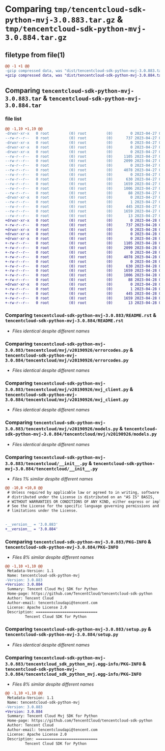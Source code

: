 # Comparing `tmp/tencentcloud-sdk-python-mvj-3.0.883.tar.gz` & `tmp/tencentcloud-sdk-python-mvj-3.0.884.tar.gz`

## filetype from file(1)

```diff
@@ -1 +1 @@
-gzip compressed data, was "dist/tencentcloud-sdk-python-mvj-3.0.883.tar", last modified: Thu Apr 27 00:41:34 2023, max compression
+gzip compressed data, was "dist/tencentcloud-sdk-python-mvj-3.0.884.tar", last modified: Fri Apr 28 02:31:49 2023, max compression
```

## Comparing `tencentcloud-sdk-python-mvj-3.0.883.tar` & `tencentcloud-sdk-python-mvj-3.0.884.tar`

### file list

```diff
@@ -1,19 +1,19 @@
-drwxr-xr-x   0 root         (0) root         (0)        0 2023-04-27 00:41:34.000000 tencentcloud-sdk-python-mvj-3.0.883/
--rw-r--r--   0 root         (0) root         (0)      737 2023-04-27 00:41:34.000000 tencentcloud-sdk-python-mvj-3.0.883/README.rst
-drwxr-xr-x   0 root         (0) root         (0)        0 2023-04-27 00:41:34.000000 tencentcloud-sdk-python-mvj-3.0.883/tencentcloud/
-drwxr-xr-x   0 root         (0) root         (0)        0 2023-04-27 00:41:34.000000 tencentcloud-sdk-python-mvj-3.0.883/tencentcloud/mvj/
-drwxr-xr-x   0 root         (0) root         (0)        0 2023-04-27 00:41:34.000000 tencentcloud-sdk-python-mvj-3.0.883/tencentcloud/mvj/v20190926/
--rw-r--r--   0 root         (0) root         (0)     1105 2023-04-27 00:41:34.000000 tencentcloud-sdk-python-mvj-3.0.883/tencentcloud/mvj/v20190926/errorcodes.py
--rw-r--r--   0 root         (0) root         (0)     2099 2023-04-27 00:41:34.000000 tencentcloud-sdk-python-mvj-3.0.883/tencentcloud/mvj/v20190926/mvj_client.py
--rw-r--r--   0 root         (0) root         (0)        0 2023-04-27 00:41:34.000000 tencentcloud-sdk-python-mvj-3.0.883/tencentcloud/mvj/v20190926/__init__.py
--rw-r--r--   0 root         (0) root         (0)     4078 2023-04-27 00:41:34.000000 tencentcloud-sdk-python-mvj-3.0.883/tencentcloud/mvj/v20190926/models.py
--rw-r--r--   0 root         (0) root         (0)        0 2023-04-27 00:41:34.000000 tencentcloud-sdk-python-mvj-3.0.883/tencentcloud/mvj/__init__.py
--rw-r--r--   0 root         (0) root         (0)      630 2023-04-27 00:41:34.000000 tencentcloud-sdk-python-mvj-3.0.883/tencentcloud/__init__.py
--rw-r--r--   0 root         (0) root         (0)     1659 2023-04-27 00:41:34.000000 tencentcloud-sdk-python-mvj-3.0.883/PKG-INFO
--rw-r--r--   0 root         (0) root         (0)     1006 2023-04-27 00:41:34.000000 tencentcloud-sdk-python-mvj-3.0.883/setup.py
--rw-r--r--   0 root         (0) root         (0)       88 2023-04-27 00:41:34.000000 tencentcloud-sdk-python-mvj-3.0.883/setup.cfg
-drwxr-xr-x   0 root         (0) root         (0)        0 2023-04-27 00:41:34.000000 tencentcloud-sdk-python-mvj-3.0.883/tencentcloud_sdk_python_mvj.egg-info/
--rw-r--r--   0 root         (0) root         (0)        1 2023-04-27 00:41:34.000000 tencentcloud-sdk-python-mvj-3.0.883/tencentcloud_sdk_python_mvj.egg-info/dependency_links.txt
--rw-r--r--   0 root         (0) root         (0)      445 2023-04-27 00:41:34.000000 tencentcloud-sdk-python-mvj-3.0.883/tencentcloud_sdk_python_mvj.egg-info/SOURCES.txt
--rw-r--r--   0 root         (0) root         (0)     1659 2023-04-27 00:41:34.000000 tencentcloud-sdk-python-mvj-3.0.883/tencentcloud_sdk_python_mvj.egg-info/PKG-INFO
--rw-r--r--   0 root         (0) root         (0)       13 2023-04-27 00:41:34.000000 tencentcloud-sdk-python-mvj-3.0.883/tencentcloud_sdk_python_mvj.egg-info/top_level.txt
+drwxr-xr-x   0 root         (0) root         (0)        0 2023-04-28 02:31:49.000000 tencentcloud-sdk-python-mvj-3.0.884/
+-rw-r--r--   0 root         (0) root         (0)      737 2023-04-28 02:31:49.000000 tencentcloud-sdk-python-mvj-3.0.884/README.rst
+drwxr-xr-x   0 root         (0) root         (0)        0 2023-04-28 02:31:49.000000 tencentcloud-sdk-python-mvj-3.0.884/tencentcloud/
+drwxr-xr-x   0 root         (0) root         (0)        0 2023-04-28 02:31:49.000000 tencentcloud-sdk-python-mvj-3.0.884/tencentcloud/mvj/
+drwxr-xr-x   0 root         (0) root         (0)        0 2023-04-28 02:31:49.000000 tencentcloud-sdk-python-mvj-3.0.884/tencentcloud/mvj/v20190926/
+-rw-r--r--   0 root         (0) root         (0)     1105 2023-04-28 02:31:49.000000 tencentcloud-sdk-python-mvj-3.0.884/tencentcloud/mvj/v20190926/errorcodes.py
+-rw-r--r--   0 root         (0) root         (0)     2099 2023-04-28 02:31:49.000000 tencentcloud-sdk-python-mvj-3.0.884/tencentcloud/mvj/v20190926/mvj_client.py
+-rw-r--r--   0 root         (0) root         (0)        0 2023-04-28 02:31:49.000000 tencentcloud-sdk-python-mvj-3.0.884/tencentcloud/mvj/v20190926/__init__.py
+-rw-r--r--   0 root         (0) root         (0)     4078 2023-04-28 02:31:49.000000 tencentcloud-sdk-python-mvj-3.0.884/tencentcloud/mvj/v20190926/models.py
+-rw-r--r--   0 root         (0) root         (0)        0 2023-04-28 02:31:49.000000 tencentcloud-sdk-python-mvj-3.0.884/tencentcloud/mvj/__init__.py
+-rw-r--r--   0 root         (0) root         (0)      630 2023-04-28 02:31:49.000000 tencentcloud-sdk-python-mvj-3.0.884/tencentcloud/__init__.py
+-rw-r--r--   0 root         (0) root         (0)     1659 2023-04-28 02:31:49.000000 tencentcloud-sdk-python-mvj-3.0.884/PKG-INFO
+-rw-r--r--   0 root         (0) root         (0)     1006 2023-04-28 02:31:49.000000 tencentcloud-sdk-python-mvj-3.0.884/setup.py
+-rw-r--r--   0 root         (0) root         (0)       88 2023-04-28 02:31:49.000000 tencentcloud-sdk-python-mvj-3.0.884/setup.cfg
+drwxr-xr-x   0 root         (0) root         (0)        0 2023-04-28 02:31:49.000000 tencentcloud-sdk-python-mvj-3.0.884/tencentcloud_sdk_python_mvj.egg-info/
+-rw-r--r--   0 root         (0) root         (0)        1 2023-04-28 02:31:49.000000 tencentcloud-sdk-python-mvj-3.0.884/tencentcloud_sdk_python_mvj.egg-info/dependency_links.txt
+-rw-r--r--   0 root         (0) root         (0)      445 2023-04-28 02:31:49.000000 tencentcloud-sdk-python-mvj-3.0.884/tencentcloud_sdk_python_mvj.egg-info/SOURCES.txt
+-rw-r--r--   0 root         (0) root         (0)     1659 2023-04-28 02:31:49.000000 tencentcloud-sdk-python-mvj-3.0.884/tencentcloud_sdk_python_mvj.egg-info/PKG-INFO
+-rw-r--r--   0 root         (0) root         (0)       13 2023-04-28 02:31:49.000000 tencentcloud-sdk-python-mvj-3.0.884/tencentcloud_sdk_python_mvj.egg-info/top_level.txt
```

### Comparing `tencentcloud-sdk-python-mvj-3.0.883/README.rst` & `tencentcloud-sdk-python-mvj-3.0.884/README.rst`

 * *Files identical despite different names*

### Comparing `tencentcloud-sdk-python-mvj-3.0.883/tencentcloud/mvj/v20190926/errorcodes.py` & `tencentcloud-sdk-python-mvj-3.0.884/tencentcloud/mvj/v20190926/errorcodes.py`

 * *Files identical despite different names*

### Comparing `tencentcloud-sdk-python-mvj-3.0.883/tencentcloud/mvj/v20190926/mvj_client.py` & `tencentcloud-sdk-python-mvj-3.0.884/tencentcloud/mvj/v20190926/mvj_client.py`

 * *Files identical despite different names*

### Comparing `tencentcloud-sdk-python-mvj-3.0.883/tencentcloud/mvj/v20190926/models.py` & `tencentcloud-sdk-python-mvj-3.0.884/tencentcloud/mvj/v20190926/models.py`

 * *Files identical despite different names*

### Comparing `tencentcloud-sdk-python-mvj-3.0.883/tencentcloud/__init__.py` & `tencentcloud-sdk-python-mvj-3.0.884/tencentcloud/__init__.py`

 * *Files 1% similar despite different names*

```diff
@@ -10,8 +10,8 @@
 # Unless required by applicable law or agreed to in writing, software
 # distributed under the License is distributed on an "AS IS" BASIS,
 # WITHOUT WARRANTIES OR CONDITIONS OF ANY KIND, either express or implied.
 # See the License for the specific language governing permissions and
 # limitations under the License.
 
 
-__version__ = '3.0.883'
+__version__ = '3.0.884'
```

### Comparing `tencentcloud-sdk-python-mvj-3.0.883/PKG-INFO` & `tencentcloud-sdk-python-mvj-3.0.884/PKG-INFO`

 * *Files 8% similar despite different names*

```diff
@@ -1,10 +1,10 @@
 Metadata-Version: 1.1
 Name: tencentcloud-sdk-python-mvj
-Version: 3.0.883
+Version: 3.0.884
 Summary: Tencent Cloud Mvj SDK for Python
 Home-page: https://github.com/TencentCloud/tencentcloud-sdk-python
 Author: Tencent Cloud
 Author-email: tencentcloudapi@tencent.com
 License: Apache License 2.0
 Description: ============================
         Tencent Cloud SDK for Python
```

### Comparing `tencentcloud-sdk-python-mvj-3.0.883/setup.py` & `tencentcloud-sdk-python-mvj-3.0.884/setup.py`

 * *Files identical despite different names*

### Comparing `tencentcloud-sdk-python-mvj-3.0.883/tencentcloud_sdk_python_mvj.egg-info/PKG-INFO` & `tencentcloud-sdk-python-mvj-3.0.884/tencentcloud_sdk_python_mvj.egg-info/PKG-INFO`

 * *Files 8% similar despite different names*

```diff
@@ -1,10 +1,10 @@
 Metadata-Version: 1.1
 Name: tencentcloud-sdk-python-mvj
-Version: 3.0.883
+Version: 3.0.884
 Summary: Tencent Cloud Mvj SDK for Python
 Home-page: https://github.com/TencentCloud/tencentcloud-sdk-python
 Author: Tencent Cloud
 Author-email: tencentcloudapi@tencent.com
 License: Apache License 2.0
 Description: ============================
         Tencent Cloud SDK for Python
```


